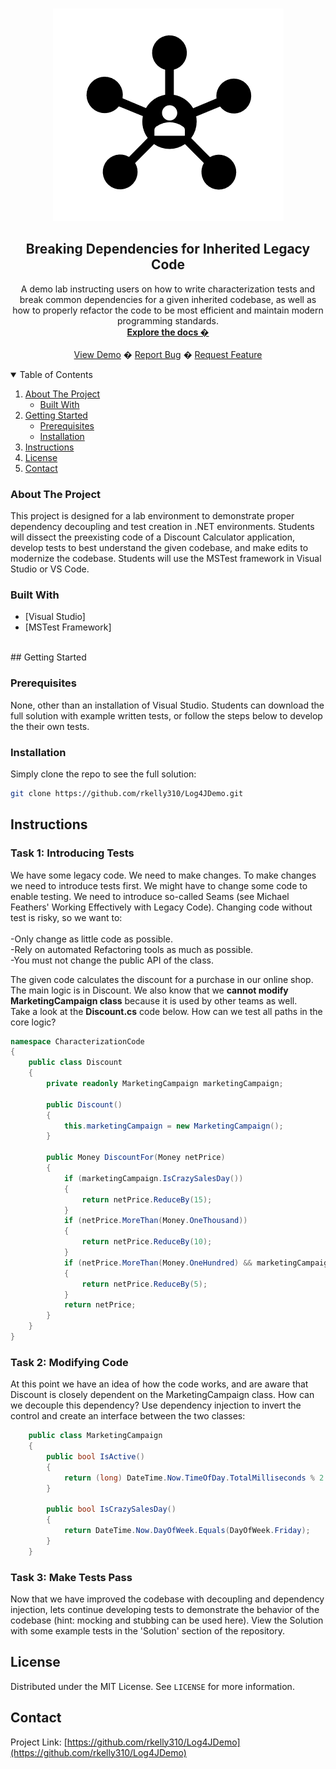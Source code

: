 ﻿<!-- PROJECT LOGO -->
<br />
<p align="center">
  <a href="https://github.com/rkelly310/NLogDemo/">
    <img src="images/Characterization.png" alt="Logo">
  </a>

  <h2 align="center">Breaking Dependencies for Inherited Legacy Code</h2>

  <p align="center">
    A demo lab instructing users on how to write characterization tests and break common dependencies for a given inherited codebase, as well as how to properly refactor the code to be most efficient and maintain modern programming standards. 
    <br />
    <a href="https://github.com/rkelly310/Log4JDemo"><strong>Explore the docs �</strong></a>
    <br />
    <br />
    <a href="https://github.com/rkelly310/Log4JDemo">View Demo</a>
    �
    <a href="https://github.com/rkelly310/Log4JDemo/issues">Report Bug</a>
    �
    <a href="https://github.com/rkelly310/Log4JDemo/issues">Request Feature</a>
  </p>
</p>



<!-- TABLE OF CONTENTS -->
<details open="open">
  <summary>Table of Contents</summary>
  <ol>
    <li>
      <a href="#about-the-project">About The Project</a>
      <ul>
        <li><a href="#built-with">Built With</a></li>
      </ul>
    </li>
    <li>
      <a href="#getting-started">Getting Started</a>
      <ul>
        <li><a href="#prerequisites">Prerequisites</a></li>
        <li><a href="#installation">Installation</a></li>
        </ul>
        <li><a href="#instructions">Instructions</a></li>
      </ul>
    </li>
<!--
    <li><a href="#roadmap">Roadmap</a></li>
    <li><a href="#contributing">Contributing</a></li>
-->
    <li><a href="#license">License</a></li>
    <li><a href="#contact">Contact</a></li>
<!--
    <li><a href="#acknowledgements">Acknowledgements</a></li>
-->
  </ol>
</details>



<!-- ABOUT THE PROJECT -->
### About The Project

This project is designed for a lab environment to demonstrate proper dependency decoupling and test creation in .NET environments. Students will dissect the preexisting code of a Discount Calculator application, develop tests to best understand the given codebase, and make edits to modernize the codebase. Students will use the MSTest framework in Visual Studio or VS Code.

### Built With

* [Visual Studio] 
* [MSTest Framework]

<br>
<!-- GETTING STARTED -->
## Getting Started

### Prerequisites

None, other than an installation of Visual Studio. Students can download the full solution with example written tests, or follow the steps below to develop the their own tests.

### Installation

Simply clone the repo to see the full solution:
   ```sh
   git clone https://github.com/rkelly310/Log4JDemo.git
   ```
<!-- Instructions -->
## Instructions
### Task 1: Introducing Tests

We have some legacy code. We need to make changes. To make changes we need to introduce tests first. We might have to change some code to enable testing. We need to introduce so-called Seams (see Michael Feathers' Working Effectively with Legacy Code). Changing code without test is risky, so we want to:  
<br>
-Only change as little code as possible.  
-Rely on automated Refactoring tools as much as possible.  
-You must not change the public API of the class.  

The given code calculates the discount for a purchase in our online shop. The main logic is in Discount. We also know that we **cannot modify MarketingCampaign class** because it is used by other teams as well.  
Take a look at the **Discount.cs** code below. How can we test all paths in the core logic?

```csharp
namespace CharacterizationCode
{
    public class Discount
    {
        private readonly MarketingCampaign marketingCampaign;

        public Discount()
        {
            this.marketingCampaign = new MarketingCampaign();
        }

        public Money DiscountFor(Money netPrice)
        {
            if (marketingCampaign.IsCrazySalesDay())
            {
                return netPrice.ReduceBy(15);
            }
            if (netPrice.MoreThan(Money.OneThousand))
            {
                return netPrice.ReduceBy(10);
            }
            if (netPrice.MoreThan(Money.OneHundred) && marketingCampaign.IsActive())
            {
                return netPrice.ReduceBy(5);
            }
            return netPrice;
        }
    }
}
```
### Task 2: Modifying Code

At this point we have an idea of how the code works, and are aware that Discount is closely dependent on the MarketingCampaign class. How can we decouple this dependency? Use dependency injection to invert the control and create an interface between the two classes:

```csharp
    public class MarketingCampaign
    {
        public bool IsActive()
        {
            return (long) DateTime.Now.TimeOfDay.TotalMilliseconds % 2 == 0;
        }

        public bool IsCrazySalesDay()
        {
            return DateTime.Now.DayOfWeek.Equals(DayOfWeek.Friday);
        }
    }
```  

### Task 3: Make Tests Pass  
Now that we have improved the codebase with decoupling and dependency injection, lets continue developing tests to demonstrate the behavior of the codebase (hint: mocking and stubbing can be used here). View the Solution with some example tests in the 'Solution' section of the repository.  


<!-- LICENSE -->
## License

Distributed under the MIT License. See `LICENSE` for more information.

<!-- CONTACT -->
## Contact

Project Link: [https://github.com/rkelly310/Log4JDemo](https://github.com/rkelly310/Log4JDemo)



<!-- MARKDOWN LINKS & IMAGES -->
<!-- https://www.markdownguide.org/basic-syntax/#reference-style-links -->
[contributors-shield]: https://img.shields.io/github/contributors/othneildrew/Best-README-Template.svg?style=for-the-badge
[contributors-url]: https://github.com/othneildrew/Best-README-Template/graphs/contributors
[forks-shield]: https://img.shields.io/github/forks/othneildrew/Best-README-Template.svg?style=for-the-badge
[forks-url]: https://github.com/othneildrew/Best-README-Template/network/members
[stars-shield]: https://img.shields.io/github/stars/othneildrew/Best-README-Template.svg?style=for-the-badge
[stars-url]: https://github.com/othneildrew/Best-README-Template/stargazers
[issues-shield]: https://img.shields.io/github/issues/othneildrew/Best-README-Template.svg?style=for-the-badge
[issues-url]: https://github.com/othneildrew/Best-README-Template/issues
[license-shield]: https://img.shields.io/github/license/othneildrew/Best-README-Template.svg?style=for-the-badge
[license-url]: https://github.com/othneildrew/Best-README-Template/blob/master/LICENSE.txt
[linkedin-shield]: https://img.shields.io/badge/-LinkedIn-black.svg?style=for-the-badge&logo=linkedin&colorB=555
[linkedin-url]: https://linkedin.com/in/othneildrew
[product-screenshot]: images/screenshot.png
